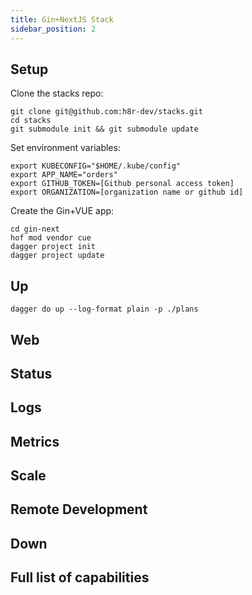 ```yaml
---
title: Gin+NextJS Stack
sidebar_position: 2
---
```


## Setup

Clone the stacks repo:

```shell
git clone git@github.com:h8r-dev/stacks.git
cd stacks
git submodule init && git submodule update
```

Set environment variables:

```shell
export KUBECONFIG="$HOME/.kube/config"
export APP_NAME="orders"
export GITHUB_TOKEN=[Github personal access token]
export ORGANIZATION=[organization name or github id]
```

Create the Gin+VUE app:

```shell
cd gin-next
hof mod vendor cue
dagger project init
dagger project update
```

## Up

```shell
dagger do up --log-format plain -p ./plans
```

## Web

## Status

## Logs

## Metrics

## Scale

## Remote Development

## Down

## Full list of capabilities
